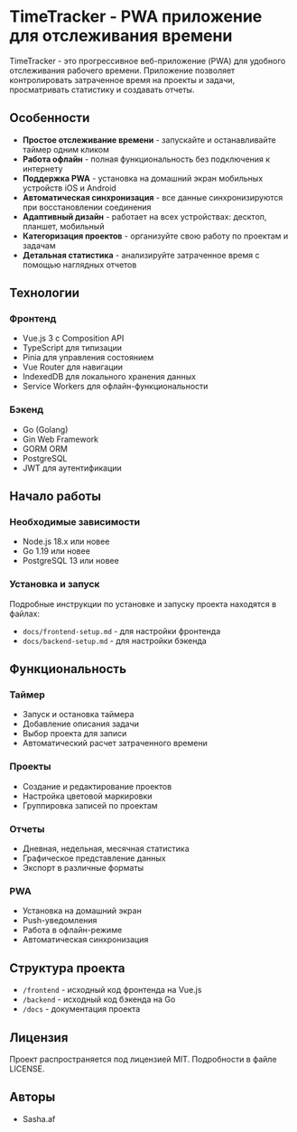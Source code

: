 # TimeTracker - PWA приложение для отслеживания времени

TimeTracker - это прогрессивное веб-приложение (PWA) для удобного отслеживания рабочего времени. Приложение позволяет контролировать затраченное время на проекты и задачи, просматривать статистику и создавать отчеты.

## Особенности

- **Простое отслеживание времени** - запускайте и останавливайте таймер одним кликом
- **Работа офлайн** - полная функциональность без подключения к интернету
- **Поддержка PWA** - установка на домашний экран мобильных устройств iOS и Android
- **Автоматическая синхронизация** - все данные синхронизируются при восстановлении соединения
- **Адаптивный дизайн** - работает на всех устройствах: десктоп, планшет, мобильный
- **Категоризация проектов** - организуйте свою работу по проектам и задачам
- **Детальная статистика** - анализируйте затраченное время с помощью наглядных отчетов

## Технологии

### Фронтенд
- Vue.js 3 с Composition API
- TypeScript для типизации
- Pinia для управления состоянием
- Vue Router для навигации
- IndexedDB для локального хранения данных
- Service Workers для офлайн-функциональности

### Бэкенд
- Go (Golang)
- Gin Web Framework
- GORM ORM
- PostgreSQL
- JWT для аутентификации

## Начало работы

### Необходимые зависимости
- Node.js 18.x или новее
- Go 1.19 или новее
- PostgreSQL 13 или новее

### Установка и запуск

Подробные инструкции по установке и запуску проекта находятся в файлах:
- `docs/frontend-setup.md` - для настройки фронтенда
- `docs/backend-setup.md` - для настройки бэкенда

## Функциональность

### Таймер
- Запуск и остановка таймера
- Добавление описания задачи
- Выбор проекта для записи
- Автоматический расчет затраченного времени

### Проекты
- Создание и редактирование проектов
- Настройка цветовой маркировки
- Группировка записей по проектам

### Отчеты
- Дневная, недельная, месячная статистика
- Графическое представление данных
- Экспорт в различные форматы

### PWA
- Установка на домашний экран
- Push-уведомления
- Работа в офлайн-режиме
- Автоматическая синхронизация

## Структура проекта

- `/frontend` - исходный код фронтенда на Vue.js
- `/backend` - исходный код бэкенда на Go
- `/docs` - документация проекта

## Лицензия

Проект распространяется под лицензией MIT. Подробности в файле LICENSE.

## Авторы

- Sasha.af
